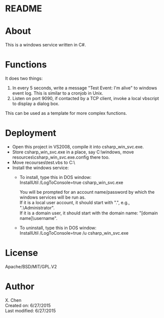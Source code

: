 README
=====

About
======
This is a windows service written in C#. 

Functions
==========
It does two things:

1) In every 5 seconds, write a message "Test Event: I'm alive" to windows event log. This is similar to a cronjob in Unix.  
2) Listen on port 9090, if contacted by a TCP client, invoke a local vbscript to display a dialog box.   
   
This can be used as a template for more complex functions.

Deployment
========
- Open this project in VS2008, compile it into csharp_win_svc.exe.
- Store csharp_win_svc.exe in a place, say C:\windows, move resources\csharp_win_svc.exe.config there too.
- Move recourses\test.vbs to C:\
- Install the windows service:
  - To install, type this in DOS window:  
    InstallUtil /LogToConsole=true csharp_win_svc.exe

    You will be prompted for an account name/password by which the windows services will be run as.  
    If it is a local user account, it should start with ".\", e.g., ".\Administrator".   
    If it is a domain user, it should start with the domain name:  "[domain name]\username".  

  - To uninstall, type this in DOS window:  
    InstallUtil /LogToConsole=true /u csharp_win_svc.exe


License
======
Apache/BSD/MIT/GPL.V2

Author
======
X. Chen  
Created on: 6/27/2015  
Last modified: 6/27/2015
